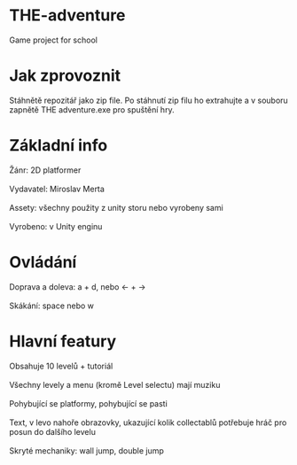 # THE-adventure
Game project for school
# Jak zprovoznit
Stáhnětě repozitář jako zip file. Po stáhnutí zip filu ho extrahujte a v souboru zapnětě THE adventure.exe pro spuštění hry.
# Základní info
Žánr: 2D platformer
<br></br>
Vydavatel: Miroslav Merta
<br></br>
Assety: všechny použity z unity storu nebo vyrobeny sami
<br></br>
Vyrobeno: v Unity enginu
# Ovládání
Doprava a doleva: a + d, nebo <- + ->
<br></br>
Skákání: space nebo w
# Hlavní featury
Obsahuje 10 levelů + tutoriál
<br></br>
Všechny levely a menu (kromě Level selectu) mají muziku
<br></br>
Pohybující se platformy, pohybující se pasti
<br></br>
Text, v levo nahoře obrazovky, ukazující kolik collectablů potřebuje hráč pro posun do dalšího levelu
<br></br>
Skryté mechaniky: wall jump, double jump


